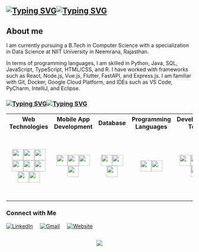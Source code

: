 
## [![Typing SVG](https://readme-typing-svg.herokuapp.com?font=Raleway&weight=200&size=24&duration=0001&pause=1000&color=F7F7F7&repeat=false&width=108&lines=Hey+I'm+a)](https://git.io/typing-svg)[![Typing SVG](https://readme-typing-svg.herokuapp.com?font=Raleway&weight=700&size=24&pause=1000&color=F7F7F7&width=435&lines=Programmer;Developer;Tech+Learner)](https://git.io/typing-svg)

## About me
I am currently pursuing a B.Tech in Computer Science with a specialization in Data Science at NIIT University in Neemrana, Rajasthan.

In terms of programming languages, I am skilled in Python, Java, SQL, JavaScript, TypeScript, HTML/CSS, and R. I have worked with frameworks such as React, Node.js, Vue.js, Flutter, FastAPI, and Express.js. I am familiar with Git, Docker, Google Cloud Platform, and IDEs such as VS Code, PyCharm, IntelliJ, and Eclipse.

### [![Typing SVG](https://readme-typing-svg.herokuapp.com?font=Raleway&weight=200&size=18&duration=0001&pause=1000&color=F7F7F7&repeat=false&width=78&lines=Skilled+in)](https://git.io/typing-svg)[![Typing SVG](https://readme-typing-svg.herokuapp.com?font=Raleway&weight=700&size=18&duration=4000&pause=0100&color=F7F7F7&width=435&lines=Python;React;MongoDB;React+Native)](https://git.io/typing-svg)
<div>
  <table>
    <tr>
      <th width=15%>Web Technologies</th>
      <th width=15%>Mobile App Development</th>
      <th width=15%>Database</th>
      <th width=15%>Programming Languages</th>
      <th width=15%>Development Tools</th>
      <th width=12%>Design Tools</th>
    </tr>
    <tr>
      <td align="center"><img width=30 height=30 src="https://github.com/PiyushSaklani/PiyushSaklani/assets/102040741/8f26efe7-b2dd-4f50-846b-edc6c935a8d3"><img width=30 height=30 src="https://github.com/PiyushSaklani/PiyushSaklani/assets/102040741/48f572b0-b4bc-42b5-9ec6-e893414f510b"><img width=30 height=30 src="https://github.com/PiyushSaklani/PiyushSaklani/assets/102040741/9c7f31b9-db18-4350-98ee-2463dcf6320b"><img width=30 height=30 src="https://github.com/PiyushSaklani/PiyushSaklani/assets/102040741/c6496171-9438-4ae5-b9ef-80893389e2e4"><img width=30 height=30 src="https://github.com/PiyushSaklani/PiyushSaklani/assets/102040741/fb5757cd-c8d1-4dcf-929e-95dcd8e26a9e"><img width=30 height=30 src="https://github.com/PiyushSaklani/PiyushSaklani/assets/102040741/9dd841f4-7c1d-4add-81da-a3072a89a891"><img width=30 height=30 src="https://github.com/PiyushSaklani/PiyushSaklani/assets/102040741/892a5fe4-1817-4202-b949-86e04d9806ac"><img width=30 height=30 src="https://github.com/PiyushSaklani/PiyushSaklani/assets/102040741/36e7d368-3a7e-4a14-b1e7-ab480b827e9c"></td>
      <td align="center"><img width=30 height=30 src="https://github.com/PiyushSaklani/PiyushSaklani/assets/102040741/7186a5b2-45bb-4a31-921b-74b8c1c03682"><img width=30 height=30 src="https://github.com/PiyushSaklani/PiyushSaklani/assets/102040741/c209155e-2466-46d1-839c-9d468f80e64f"><img width=30 height=30 src="https://github.com/PiyushSaklani/PiyushSaklani/assets/102040741/37721ff2-afc2-4efc-8fba-d60f626e2a82"><img width=30 height=30 src="https://github.com/PiyushSaklani/PiyushSaklani/assets/102040741/fc10ee04-9df3-4289-a984-291ba88d21a4"></td>
      <td align="center"><img width=30 height=30 src="https://github.com/PiyushSaklani/PiyushSaklani/assets/102040741/581330a6-d2bb-4b86-8605-c78914071a2d"><img width=30 height=30 src="https://github.com/PiyushSaklani/PiyushSaklani/assets/102040741/70deb4c5-a435-400f-b99b-f897e4bfed2b"><img width=30 height=30 src="https://github.com/PiyushSaklani/PiyushSaklani/assets/102040741/803adcb5-7342-4fa4-92f1-3f04286bf915"></td>
      <td align="center"><img width=30 height=30 src="https://github.com/PiyushSaklani/PiyushSaklani/assets/102040741/5c924b9b-19d9-4326-847a-6385f3434ba0"><img width=30 height=30 src="https://github.com/PiyushSaklani/PiyushSaklani/assets/102040741/607255ab-e43b-4ab1-bfe2-4b3d20a05995"></td>
      <td align="center"><img width=30 height=30 src="https://github.com/PiyushSaklani/PiyushSaklani/assets/102040741/228e7d1a-b8f9-480f-978a-5adde6eeba9e"><img width=30 height=30 src="https://github.com/PiyushSaklani/PiyushSaklani/assets/102040741/6dbb31f6-168f-4676-b952-9b82fae32907"><img width=30 height=30 src="https://github.com/PiyushSaklani/PiyushSaklani/assets/102040741/17a71876-bab4-48b9-90c7-bdbf3cb12ba3"><img width=30 height=30 src="https://github.com/PiyushSaklani/PiyushSaklani/assets/102040741/e222a97c-fa53-45ff-885f-845de5b10f9b"></td>
      <td align="center"><img width=30 height=30 src="https://github.com/PiyushSaklani/PiyushSaklani/assets/102040741/adbe94b3-84e8-4944-8c66-62c0bc6585fa"><img width=30 height=30 src="https://github.com/PiyushSaklani/PiyushSaklani/assets/102040741/6baee88c-51b2-4151-ac61-b732283023ff"><img width=30 height=30 src="https://github.com/PiyushSaklani/PiyushSaklani/assets/102040741/de86ccd3-85cc-4d83-bc7a-03b2a7bb9ba6"><img width=30 height=30 src="https://github.com/PiyushSaklani/PiyushSaklani/assets/102040741/54411026-60d4-47ef-b7fb-5177845189ae"><img width=30 height=30 src="https://github.com/PiyushSaklani/PiyushSaklani/assets/102040741/cd92a827-8518-4c22-bd41-a42decb5d732"><img width=30 height=30 src="https://github.com/PiyushSaklani/PiyushSaklani/assets/102040741/c4c98259-dc4e-4538-a634-6395785aeb34"></td>
    </tr>
  </table>
</div>


### Connect with Me
<a href="https://www.linkedin.com/in/piyushsaklani/"><img alt="LinkedIn" src="https://img.shields.io/badge/LinkedIn-0A66C2.svg?style=for-the-badge&logo=LinkedIn&logoColor=white"/></a> &nbsp;&nbsp;&nbsp;
<a href="mailto:saklani302@gmail.com"><img alt="Gmail" src="https://img.shields.io/badge/Gmail-EA4335.svg?style=for-the-badge&logo=Gmail&logoColor=white" /></a> &nbsp;&nbsp;&nbsp;
<a href="https://piyushsaklani.github.io/Portfolio/"><img alt="Website" src="https://img.shields.io/badge/website-E8E8E8.svg?style=for-the-badge&logo=About.me&logoColor=black"/></a>

## 

<div width=100%, align="center", display="flex" >
  
  ![](https://github-readme-streak-stats.herokuapp.com/?user=PiyushSaklani&theme=dark&hide_border=true)
</div>
